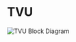 # TVU

![TVU Block Diagram](https://github.com/solana-labs/solana/tree/32f7071fbca3c024ffddde753d29a5ed5d362520/book/src/img/tvu.svg)

